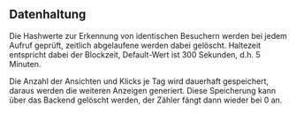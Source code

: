 ## Datenhaltung

Die Hashwerte zur Erkennung von identischen Besuchern werden bei jedem Aufruf geprüft,
zeitlich abgelaufene werden dabei gelöscht. Haltezeit entspricht dabei der Blockzeit,
Default-Wert ist 300 Sekunden, d.h. 5 Minuten.

Die Anzahl der Ansichten und Klicks je Tag wird dauerhaft gespeichert, daraus
werden die weiteren Anzeigen generiert. Diese Speicherung kann über das Backend
gelöscht werden, der Zähler fängt dann wieder bei 0 an.
